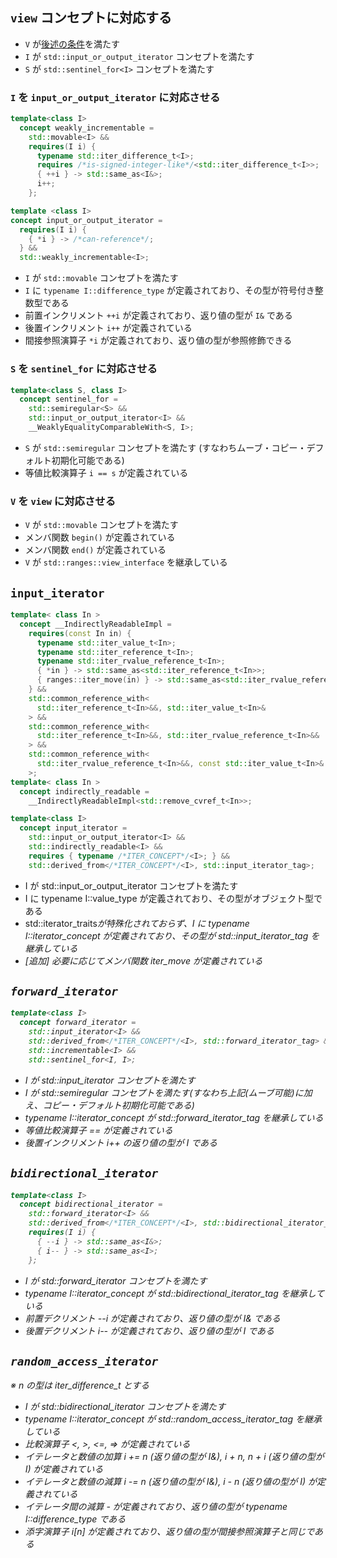 ## `view` コンセプトに対応する

- `V` が[後述の条件](link?)を満たす
- `I` が `std::input_or_output_iterator` コンセプトを満たす
- `S` が `std::sentinel_for<I>` コンセプトを満たす

### `I` を `input_or_output_iterator` に対応させる

```cpp
template<class I>
  concept weakly_incrementable =
    std::movable<I> &&
    requires(I i) {
      typename std::iter_difference_t<I>;
      requires /*is-signed-integer-like*/<std::iter_difference_t<I>>;
      { ++i } -> std::same_as<I&>;
      i++;
    };

template <class I>
concept input_or_output_iterator =
  requires(I i) {
    { *i } -> /*can-reference*/;
  } &&
  std::weakly_incrementable<I>;
```

- `I` が `std::movable` コンセプトを満たす
- `I` に `typename I::difference_type` が定義されており、その型が符号付き整数型である
- 前置インクリメント `++i` が定義されており、返り値の型が `I&` である
- 後置インクリメント `i++` が定義されている
- 間接参照演算子 `*i` が定義されており、返り値の型が参照修飾できる

### `S` を `sentinel_for` に対応させる

```cpp
template<class S, class I>
  concept sentinel_for =
    std::semiregular<S> &&
    std::input_or_output_iterator<I> &&
    __WeaklyEqualityComparableWith<S, I>;
```

- `S` が `std::semiregular` コンセプトを満たす (すなわちムーブ・コピー・デフォルト初期化可能である)
- 等値比較演算子 `i == s` が定義されている

### `V` を `view` に対応させる

- `V` が `std::movable` コンセプトを満たす
- メンバ関数 `begin()` が定義されている
- メンバ関数 `end()` が定義されている
- `V` が `std::ranges::view_interface` を継承している

## `input_iterator`

```cpp
template< class In >
  concept __IndirectlyReadableImpl =
    requires(const In in) {
      typename std::iter_value_t<In>;
      typename std::iter_reference_t<In>;
      typename std::iter_rvalue_reference_t<In>;
      { *in } -> std::same_as<std::iter_reference_t<In>>;
      { ranges::iter_move(in) } -> std::same_as<std::iter_rvalue_reference_t<In>>;
    } &&
    std::common_reference_with<
      std::iter_reference_t<In>&&, std::iter_value_t<In>&
    > &&
    std::common_reference_with<
      std::iter_reference_t<In>&&, std::iter_rvalue_reference_t<In>&&
    > &&
    std::common_reference_with<
      std::iter_rvalue_reference_t<In>&&, const std::iter_value_t<In>&
    >;
template< class In >
  concept indirectly_readable =
    __IndirectlyReadableImpl<std::remove_cvref_t<In>>;

template<class I>
  concept input_iterator =
    std::input_or_output_iterator<I> &&
    std::indirectly_readable<I> &&
    requires { typename /*ITER_CONCEPT*/<I>; } &&
    std::derived_from</*ITER_CONCEPT*/<I>, std::input_iterator_tag>;
```

- I が std::input_or_output_iterator コンセプトを満たす
- I に typename I::value_type が定義されており、その型がオブジェクト型である
- std::iterator_traits<I>が特殊化されておらず、I に typename I::iterator_concept が定義されており、その型が std::input_iterator_tag を継承している
- [追加] 必要に応じてメンバ関数 iter_move が定義されている
<!-- lvalue-referenceを保持する型(std::pair<std::size_t, T&>など)を返すイテレータは、iter_moveを定義した方がよい -->

## `forward_iterator`

```cpp
template<class I>
  concept forward_iterator =
    std::input_iterator<I> &&
    std::derived_from</*ITER_CONCEPT*/<I>, std::forward_iterator_tag> &&
    std::incrementable<I> &&
    std::sentinel_for<I, I>;
```

- I が std::input_iterator コンセプトを満たす
- I が std::semiregular コンセプトを満たす(すなわち上記(ムーブ可能)に加え、コピー・デフォルト初期化可能である)
- typename I::iterator_concept が std::forward_iterator_tag を継承している
- 等値比較演算子 == が定義されている
- 後置インクリメント i++ の返り値の型が I である

## `bidirectional_iterator`

```cpp
template<class I>
  concept bidirectional_iterator =
    std::forward_iterator<I> &&
    std::derived_from</*ITER_CONCEPT*/<I>, std::bidirectional_iterator_tag> &&
    requires(I i) {
      { --i } -> std::same_as<I&>;
      { i-- } -> std::same_as<I>;
    };
```

- I が std::forward_iterator コンセプトを満たす
- typename I::iterator_concept が std::bidirectional_iterator_tag を継承している
- 前置デクリメント --i が定義されており、返り値の型が I& である
- 後置デクリメント i-- が定義されており、返り値の型が I である

## `random_access_iterator`

※ n の型は iter_difference_t とする

- I が std::bidirectional_iterator コンセプトを満たす
- typename I::iterator_concept が std::random_access_iterator_tag を継承している
- 比較演算子 <, >, <=, => が定義されている
- イテレータと数値の加算 i += n (返り値の型が I&), i + n, n + i (返り値の型が I) が定義されている
- イテレータと数値の減算 i -= n (返り値の型が I&), i - n (返り値の型が I) が定義されている
- イテレータ間の減算 - が定義されており、返り値の型が typename I::difference_type である
- 添字演算子 i[n] が定義されており、返り値の型が間接参照演算子と同じである
